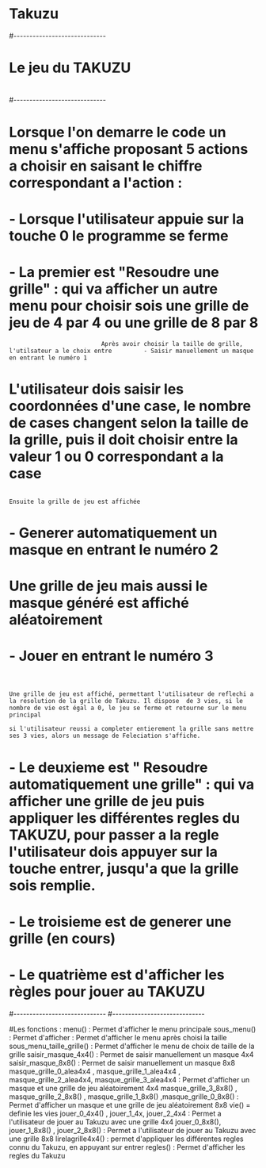 # Takuzu
#-----------------------------
#
#	Le jeu du TAKUZU 
#
#-----------------------------
#
# Lorsque l'on demarre le code  un menu s'affiche proposant 5 actions a choisir en saisant le chiffre correspondant a l'action :

#	- Lorsque l'utilisateur appuie sur la touche 0 le programme se ferme


#	- La premier est "Resoudre une grille" : qui va afficher un autre menu pour choisir sois une grille de jeu de 4 par 4 ou une grille de 8 par 8 
   							  Après avoir choisir la taille de grille, l'utilsateur a le choix entre		 - Saisir manuellement un masque en entrant le numéro 1
	
#																			   L'utilisateur dois saisir les coordonnées d'une case, le nombre de cases changent selon la taille de la grille, puis il doit choisir entre la valeur 1 ou 0 correspondant a la case
																			   Ensuite la grille de jeu est affichée

#																		 - Generer automatiquement un masque en entrant le numéro 2
		
#																			   Une grille de jeu mais aussi le masque généré est affiché aléatoirement

#																	 - Jouer en entrant le numéro 3
#																		
																			   Une grille de jeu est affiché, permettant l'utilisateur de reflechi a la resolution de la grille de Takuzu. Il dispose  de 3 vies, si le nombre de vie est égal a 0, le jeu se ferme et retourne sur le menu principal
																																			      si l'utilisateur reussi a completer entierement la grille sans mettre ses 3 vies, alors un message de Feleciation s'affiche.

#        - Le deuxieme est " Resoudre automatiquement une grille" : qui va afficher une grille de jeu puis appliquer les différentes regles du TAKUZU, pour passer a la regle l'utilisateur dois appuyer sur la touche entrer, jusqu'a que la grille sois remplie.

# - Le troisieme est de generer une grille (en cours)
	
# - Le quatrième est d'afficher les règles pour jouer au TAKUZU


#-----------------------------
#-----------------------------

#Les fonctions :
		 menu() : Permet d'afficher le menu principale
		 sous_menu() : Permet d'afficher : Permet d'afficher le menu  après choisi la taille 
		 sous_menu_taille_grille() : Permet d'afficher le menu de choix de taille de la grille
                 saisir_masque_4x4() : Permet de saisir manuellement un masque 4x4
                 saisir_masque_8x8() : Permet de saisir manuellement un masque 8x8
		 masque_grille_0_alea4x4 , masque_grille_1_alea4x4 , masque_grille_2_alea4x4, masque_grille_3_alea4x4 : Permet d'afficher un masque et une grille de jeu aléatoirement 4x4
		 masque_grille_3_8x8() , masque_grille_2_8x8() , masque_grille_1_8x8() ,masque_grille_0_8x8() : Permet d'afficher un masque et une grille de jeu aléatoirement 8x8
		 vie() = definie les vies
		 jouer_0_4x4() , jouer_1_4x, jouer_2_4x4 : Permet a l'utilisateur de jouer au Takuzu avec une grille 4x4
		 jouer_0_8x8(), jouer_1_8x8() , jouer_2_8x8() : Permet a l'utilisateur de jouer au Takuzu avec une grille 8x8
		 lirelagrille4x4() : permet d'appliquer les différentes regles connu du Takuzu, en appuyant sur entrer
                      regles() : Permet d'afficher les regles du Takuzu
